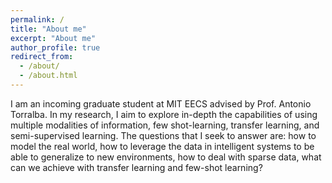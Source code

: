 ```yaml
---
permalink: /
title: "About me"
excerpt: "About me"
author_profile: true
redirect_from: 
  - /about/
  - /about.html
---
```


I am an incoming graduate student at MIT EECS advised by Prof. Antonio Torralba.  In my research, I aim to explore in-depth the capabilities of using multiple modalities of information, few shot-learning, transfer learning, and semi-supervised learning. The questions that I seek to answer are: how to model the real world, how to leverage the data in intelligent systems to be able to generalize to new environments, how to deal with sparse data, what can we achieve with transfer learning and few-shot learning? 

